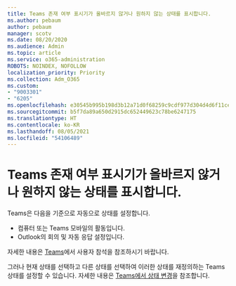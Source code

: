 ```yaml
---
title: Teams 존재 여부 표시기가 올바르지 않거나 원하지 않는 상태를 표시합니다.
ms.author: pebaum
author: pebaum
manager: scotv
ms.date: 08/20/2020
ms.audience: Admin
ms.topic: article
ms.service: o365-administration
ROBOTS: NOINDEX, NOFOLLOW
localization_priority: Priority
ms.collection: Adm_O365
ms.custom:
- "9003301"
- "6205"
ms.openlocfilehash: e30545b995b198d3b12a71d0f68259c9cdf977d304d4d6f11ce360f53daf1fae
ms.sourcegitcommit: b5f7da89a650d2915dc652449623c78be6247175
ms.translationtype: HT
ms.contentlocale: ko-KR
ms.lasthandoff: 08/05/2021
ms.locfileid: "54106489"
---
```

# <a name="teams-presence-indicator-shows-incorrect-or-unwanted-status"></a>Teams 존재 여부 표시기가 올바르지 않거나 원하지 않는 상태를 표시합니다.

Teams은 다음을 기준으로 자동으로 상태를 설정합니다.

- 컴퓨터 또는 Teams 모바일의 활동입니다.
- Outlook의 회의 및 자동 응답 설정입니다.

자세한 내용은 [Teams](https://docs.microsoft.com/microsoftteams/presence-admins)에서 사용자 참석을 참조하시기 바랍니다.  

그러나 현재 상태를 선택하고 다른 상태를 선택하여 이러한 상태를 재정의하는 Teams 상태를 설정할 수 있습니다. 자세한 내용은 [Teams에서 상태 변경](https://support.microsoft.com/office/change-your-status-in-teams-ce36ed14-6bc9-4775-a33e-6629ba4ff78e)을 참조합니다.